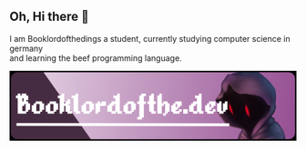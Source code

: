 
## Oh, Hi there 👋

I am Booklordofthedings a student, currently studying computer science in germany  
and learning the beef programming language.

<img src="https://github.com/Booklordofthedings/Booklordofthedings/blob/main/githubprofileheader.png">  
